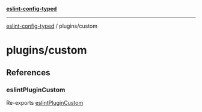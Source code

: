 [**eslint-config-typed**](../README.md)

---

[eslint-config-typed](../README.md) / plugins/custom

# plugins/custom

## References

### eslintPluginCustom

Re-exports [eslintPluginCustom](custom/custom.md#eslintplugincustom)
